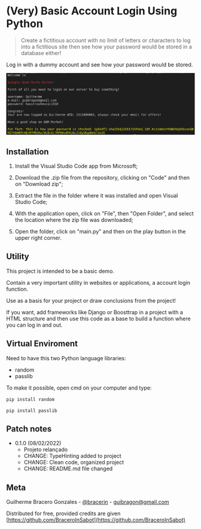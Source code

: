 # (Very) Basic Account Login Using Python 
> Create a fictitious account with no limit of letters or characters to log into a fictitious site then see how your password would be stored in a database either!

Log in with a dummy account and see how your password would be stored.

![Project](project_exec.png)

## Installation

1. Install the Visual Studio Code app from Microsoft;

2. Download the .zip file from the repository, clicking on "Code" and then on "Download zip";

3. Extract the file in the folder where it was installed and open Visual Studio Code;

4. With the application open, click on "File", then "Open Folder", and select the location where the zip file was downloaded;

5. Open the folder, click on "main.py" and then on the play button in the upper right corner.

## Utility

This project is intended to be a basic demo.

Contain a very important utility in websites or applications, a account login function.

Use as a basis for your project or draw conclusions from the project!

If you want, add frameworks like Django or Boosttrap in a project with a HTML structure and then use this code as a base to build a function where you can log in and out.

## Virtual Enviroment

Need to have this two Python language libraries:

* random
* passlib

To make it possible, open cmd on your computer and type:

```
pip install random
```
```
pip install passlib
```

## Patch notes

* 0.1.0 (08/02/2022)
    * Projeto relançado
    * CHANGE: TypeHinting added to project
    * CHANGE: Clean code, organized project
    * CHANGE: README.md file changed

## Meta

Guilherme Bracero Gonzales - [@bracerin](https://twitter.com/bracerin) - guibragon@gmail.com

Distributed for free, provided credits are given
[https://github.com/BraceroInSabot](https://github.com/BraceroInSabot)